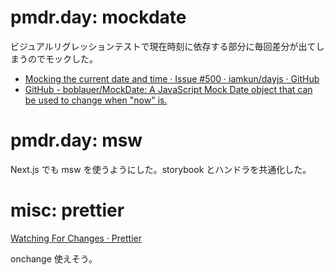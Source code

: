# pmdr.day: mockdate

ビジュアルリグレッションテストで現在時刻に依存する部分に毎回差分が出てしまうのでモックした。

- [Mocking the current date and time · Issue \#500 · iamkun/dayjs · GitHub](https://github.com/iamkun/dayjs/issues/500)
- [GitHub \- boblauer/MockDate: A JavaScript Mock Date object that can be used to change when "now" is\.](https://github.com/boblauer/MockDate)

# pmdr.day: msw

Next.js でも msw を使うようにした。storybook とハンドラを共通化した。

# misc: prettier

[Watching For Changes · Prettier](https://prettier.io/docs/en/watching-files.html)

onchange 使えそう。

